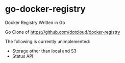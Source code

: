 go-docker-registry
==================

Docker Registry Written in Go

Go Clone of https://github.com/dotcloud/docker-registry

The following is currently unimplemented:
- Storage other than local and S3
- Status API
